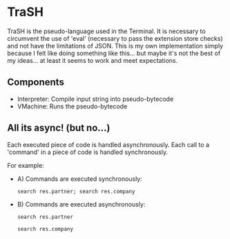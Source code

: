 # TraSH

TraSH is the pseudo-language used in the Terminal. It is necessary to circumvent
the use of 'eval' (necessary to pass the extension store checks) and not have
the limitations of JSON. This is my own implementation simply because I felt
like doing something like this... but maybe it's not the best of my ideas... at
least it seems to work and meet expectations.

## Components

- Interpreter: Compile input string into pseudo-bytecode
- VMachine: Runs the pseudo-bytecode

## All its async! (but no...)

Each executed piece of code is handled asynchronously. Each call to a 'command'
in a piece of code is handled synchronously.

For example:

- A) Commands are executed synchronously:

  `search res.partner; search res.company`

- B) Commands are executed asynchronously:

  `search res.partner`

  `search res.company`
